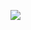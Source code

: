 ![](https://tenor.com/view/white-dog-shaking-scared-nervous-dog-scared-and-shaking-gif-22874221)
<!---
Vaisaz/Vaisaz is a ✨ special ✨ repository because its `README.md` (this file) appears on your GitHub profile.
You can click the Preview link to take a look at your changes.
--->
